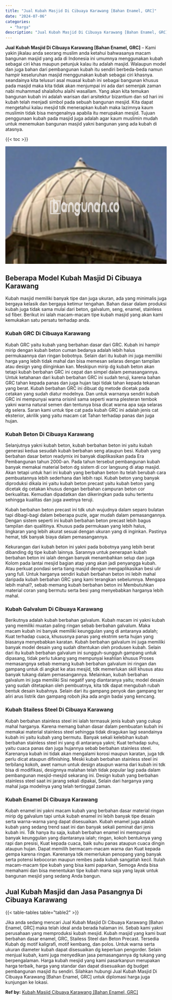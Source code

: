 ```yaml
---
title: "Jual Kubah Masjid Di Cibuaya Karawang [Bahan Enamel, GRC]"
date: "2024-07-06"
categories: 
  - "harga"
description: "Jual Kubah Masjid Di Cibuaya Karawang [Bahan Enamel, GRC]. Jika anda sedang mencari Jual Kubah Masjid Di Cibuaya Karawang [Bahan Enamel, GRC] maka telah id..."
---
```


**Jual Kubah Masjid Di Cibuaya Karawang \[Bahan Enamel, GRC\]** – Kami yakin jikalau anda seorang muslim anda ketahui bahwasanya macam bangunan masjid yang ada di Indonesia ini umumnya menggunakan kubah sebagai ciri khas maupun petunjuk kalau itu adalah masjid. Walaupun model dan juga bahan dari pembangunan kubah itu sendiri berbeda-beda namun hampir keseluruhan masjid menggunakan kubah sebagai ciri khasnya. seandainya kita telusuri asal muasal kubah ini sebagai bangunan khusus pada masjid maka kita tidak akan menjumpai ini ada dari semenjak zaman nabi muhammad shalallohu alaihi wasallam. Yang akan kita temukan bangunan kubah ini adalah warisan dari arsitektur bizantium dan sd hari ini kubah telah menjadi simbol pada sebuah bangunan mesjid. Kita dapat mengetahui kalau mesjid tdk menerapkan kubah maka lazimnya kaum muslimin tidak bisa mengenalnya apabila itu merupakan mesjid. Tujuan penggunaan kubah pada masjid juga adalah agar kaum muslimin mudah untuk menemukan bangunan masjid yakni bangunan yang ada kubah di atasnya.

{{< toc >}}

![Jual Kubah Masjid Di Cibuaya Karawang [Bahan Enamel, GRC]](/images/jual-kubah-masjid-16.png)

## Beberapa Model Kubah Masjid Di Cibuaya Karawang

Kubah masjid memiliki banyak tipe dan juga ukuran, ada yang minimalis juga bergaya kelasik dan bergaya ketimur tengahan. Bahan dasar dalam produksi kubah juga tidak sama mulai dari beton, galvalum, seng, enamel, stainless sd fiber. Berikut ini ialah macam-macam tipe kubah masjid yang akan kami kemukakan satu persatu terhadap anda.

### Kubah GRC Di Cibuaya Karawang

Kubah GRC yaitu kubah yang berbahan dasar dari GRC. Kubah ini hampir mirip dengan kubah beton cuman bedanya adalah lebih halus permukaannya dan ringan bobotnya. Selain dari itu kubah ini juga memiliki harga yang lebih tidak mahal dan bisa memesan selaras dengan tampilan atau design yang diinginkan kan. Meskipun mirip dg kubah beton akan tetapi kubah berbahan GRC ini cepat dan simpel dalam pemasangannya. Untuk ketahanan dari kubah berbahan GRC ini sudah teruji, karena bahan GRC tahan kepada panas dan juga hujan tapi tidak tahan kepada tekanan yang berat. Kubah berbahan GRC ini dibuat dg metode dicetak pada cetakan yang sudah diatur modelnya. Dan untuk warnanya sendiri kubah GRC ini mempunyai warna orisinil sama seperti warna plesteran tembok yakni warna natural semen dan tentunya bisa dicat warna apa saja selaras dg selera. Saran kami untuk tipe cat pada kubah GRC ini adalah jenis cat eksterior, akrilik yang yaitu macam cat Tahan terhadap panas dan juga hujan.

### Kubah Beton Di Cibuaya Karawang

Selanjutnya yakni kubah beton, kubah berbahan beton ini yaitu kubah generasi kedua sesudah kubah berbahan seng ataupun besi. Kubah yang berbahan dasar beton readymix ini banyak diaplikasikan pada Era Pembangunan tahun 2000-an. Pada tahun tersebut pembangunan kubah banyak memakai material beton dg sistem di cor langsung di atap masjid. Akan tetapi untuk hari ini kubah yang berbahan beton itu telah berubah cara pembuatannya lebih sederhana dan lebih rapi. Kubah beton yang banyak diproduksi dikala ini yaitu kubah beton precast yaitu kubah beton yang dicetak dg cetakan khusus dengan berbahan campuran beton cor berkualitas. Kemudian dipadatkan dan dikeringkan pada suhu tertentu sehingga kualitas dan juga awetnya teruji.

Kubah berbahan beton precast ini tdk utuh wujudnya dalam separo bulatan tapi dibagi-bagi dalam beberapa puzle, agar mudah dalam pemasangannya. Dengan sistem seperti ini kubah berbahan beton precast lebih bagus tampilan dan qualitinya. Khusus pada permukaan yang lebih halus, lingkaran yang lebih akurat sesuai dengan ukuran yang di inginkan. Pastinya hemat, tdk banyak biaya dalam pemasangannya.

Kekurangan dari kubah beton ini yakni pada bobotnya yang lebih berat dibanding dg tipe kubah lainnya. Sarannya untuk penerapan kubah berbahan beton ini ialah dengan banyak menambahkan selup dan juga Kolom pada lantai mesjid bagian atap yang akan jadi penyangga kubah. Atau perkuat pondasi serta tiang masjid dengan mengaplikasikan besi ulir yang full. Untuk harganya sendiri kubah berbahan beton ini lebih mahal daripada kubah berbahan GRC yang kami terangkan sebelumnya. Mengapa lebih mahal?, sebab memang kubah berbahan beton ini Membutuhkan material coran yang bermutu serta besi yang menyebabkan harganya lebih mahal.

### Kubah Galvalum Di Cibuaya Karawang

Berikutnya adalah kubah berbahan galvalum. Kubah macam ini yakni kubah yang memiliki muatan paling ringan sebab berbahan galvalum. Maka macam kubah ini banyak memiliki keunggulan yang di antaranya adalah; Kuat terhadap cuaca, khususnya panas yang ekstrim serta hujan yang biasanya menyebabkan karatan. Kubah berbahan galvalum ini juga memiliki banyak model desain yang sudah ditentukan oleh produsen kubah. Selain dari itu kubah berbahan galvalum ini sungguh-sungguh gampang untuk dipasang, tidak perlu tukang yang mempunyai keahlian khusus Proses memasangnya sebab memang kubah berbahan galvalum ini ringan dan gampang untuk di angkat ke atas mesjid, tdk memerlukan skill khusus atau banyak tukang dalam pemasangannya. Melainkan, kubah berbahan galvalum ini juga memiliki Sisi negatif yang diantaranya yaitu; model desain yang sudah ditetapkan oleh pembuatnya, kita tdk dapat mengubah rubah bentuk desain kubahnya. Selain dari itu gampang penyok dan gampang ter aliri arus listrik dan gampang roboh jika ada angin badai yang kencang.

### Kubah Stailess Steel Di Cibuaya Karawang

Kubah berbahan stainless steel ini ialah termasuk jenis kubah yang cukup mahal harganya. Karena memang bahan dasar dalam pembuatan kubah ini memakai material stainless steel sehingga tidak diragukan lagi seandainya kubah ini yaitu kubah yang bermutu. Banyak sekali kelebihan kubah berbahan stainless steel ini yang di antaranya yakni; Kuat terhadap suhu, yaitu cuaca panas dan juga hujannya sebab berbahan stainless steel. Karenanya kubah ini tidak akan mengalami korosi maupun karatan, juga tdk perlu dicat ataupun difinishing. Meski kubah berbahan stainless steel ini terbilang kokoh, awet namun untuk design ataupun warna dari kubah ini tdk bisa di modifikasi, designnya malahan telah tidak popular lagi pada dalam pembangunan mesjid-mesjid sekarang ini. Design kubah yang berbahan stainless steel saat ini jarang sekali dipakai, Selain dari harganya yang mahal juga modelnya yang telah tertinggal zaman.

### Kubah Enamel Di Cibuaya Karawang

Kubah enamel ini yakni macam kubah yang berbahan dasar material ringan mirip dg galvalum tapi untuk kubah enamel ini lebih banyak tipe desain serta warna-warna yang dapat disesuaikan. Kubah enamel juga adalah kubah yang sedang trend saat ini dan banyak sekali peminat dari jenis kubah ini. Tdk hanya itu saja, kubah berbahan enamel ini mempunyai banyak keunggulan yang diantaranya ialah; ringan, kokoh bentuknya yang rapi dan presisi, Kuat kepada cuaca, baik suhu panas ataupun cuaca dingin ataupun hujan. Dapat memilih bermacam-macam warna dan Kuat kepada gempa karena ringan. Karenanya tdk memerlukan penopang yang banyak serta potensi kebocoran maupun rembes pada kubah sangatlah kecil. Itulah macam-macam tipe kubah yang bisa kami paparkan, Semoga Anda bisa memahami dan bisa menentukan tipe kubah mana saja yang layak untuk bangunan mesjid yang sedang Anda bangun.

## Jual Kubah Masjid dan Jasa Pasangnya Di Cibuaya Karawang

{{< table-tables table="table2" >}}

Jika anda sedang mencari Jual Kubah Masjid Di Cibuaya Karawang \[Bahan Enamel, GRC\] maka telah ideal anda berada halaman ini. Sebab kami yakni perusahaan yang memproduksi kubah mesjid. Kubah masjid yang kami buat berbahan dasar enamel, GRC, Stailess Steel dan Beton Precast. Tersedia Kubah dg motif kaligrafi, motif kembang, dan polos. Untuk warna serta ukuran diameter kubah dapat disesuaikan dg keperluan pengorder. Selain menjual kubah, kami juga menyedikan jasa pemasangannya dg tukang yang berpengalaman. Harga kubah mesjid yang kami pasarkanpun merupakan harga terbaik, harga yang standar dan dapat disesuaikan dg budget pembangunan masjid itu sendiri. Silahkan hubungi Jual Kubah Masjid Di Cibuaya Karawang \[Bahan Enamel, GRC\] untuk diplomasi harga juga kunjungan ke lokasi.

**Ref by:** [Kubah Masjid Cibuaya Karawang [Bahan Enamel, GRC]](https://id.wikipedia.org/wiki/Kubah)
